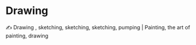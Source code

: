 # Drawing
✍️ Drawing , sketching, sketching, sketching, pumping | Painting, the art of painting, drawing  

